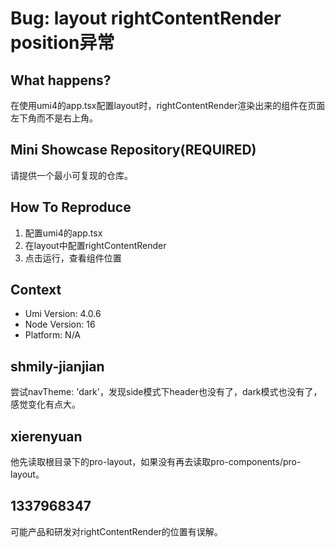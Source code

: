 # Bug: layout rightContentRender position异常

## What happens?

在使用umi4的app.tsx配置layout时，rightContentRender渲染出来的组件在页面左下角而不是右上角。

## Mini Showcase Repository(REQUIRED)

请提供一个最小可复现的仓库。

## How To Reproduce

1. 配置umi4的app.tsx
2. 在layout中配置rightContentRender
3. 点击运行，查看组件位置

## Context

- Umi Version: 4.0.6
- Node Version: 16
- Platform: N/A

## shmily-jianjian

尝试navTheme: 'dark'，发现side模式下header也没有了，dark模式也没有了，感觉变化有点大。

## xierenyuan

他先读取根目录下的pro-layout，如果没有再去读取pro-components/pro-layout。

## 1337968347

可能产品和研发对rightContentRender的位置有误解。

